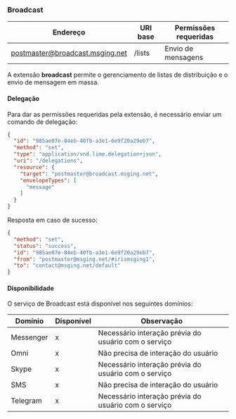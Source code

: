 ### Broadcast
| Endereço                        | URI base     | Permissões requeridas   | 
|---------------------------------|--------------|-------------------------|
| postmaster@broadcast.msging.net | /lists       | Envio de mensagens      |

A extensão **broadcast** permite o gerenciamento de listas de distribuição e o envio de mensagem em massa.

#### Delegação
Para dar as permissões requeridas pela extensão, é necessário enviar um comando de delegação:

```json
{  
  "id": "985ae07e-84eb-40fb-a3e1-6e9f20a29eb7",
  "method": "set",
  "type": "application/vnd.lime.delegation+json",
  "uri": "/delegations",
  "resource": {  
    "target": "postmaster@broadcast.msging.net",
    "envelopeTypes": [  
      "message"
    ]
  }
}
```
Resposta em caso de sucesso:
```json
{
  "method": "set",
  "status": "success",
  "id": "985ae07e-84eb-40fb-a3e1-6e9f20a29eb7",
  "from": "postmaster@msging.net/#irismsging1",
  "to": "contact@msging.net/default"
}
```

#### Disponibilidade

O serviço de Broadcast está disponível nos seguintes domínios:

|Domínio    |Disponível |Observação                                             |
|---	    |---	    |---                                                    |
|Messenger  |x          |Necessário interação prévia do usuário com o serviço   |
|Omni       |x          |Não precisa de interação do usuário                    |
|Skype      |x          |Necessário interação prévia do usuário com o serviço   |
|SMS        |x          |Não precisa de interação do usuário                    |
|Telegram   |x          |Necessário interação prévia do usuário com o serviço   |
